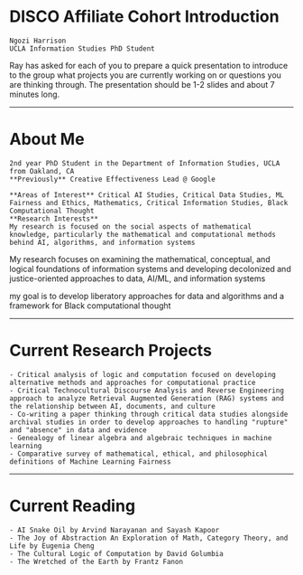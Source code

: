 # DISCO Affiliate Cohort Introduction
	Ngozi Harrison
	UCLA Information Studies PhD Student

Ray has asked for each of you to prepare a quick presentation to introduce to the group what projects you are currently working on or questions you are thinking through. The presentation should be 1-2 slides and about 7 minutes long. 


---
# About Me
	2nd year PhD Student in the Department of Information Studies, UCLA
	from Oakland, CA
	**Previously** Creative Effectiveness Lead @ Google

	**Areas of Interest** Critical AI Studies, Critical Data Studies, ML Fairness and Ethics, Mathematics, Critical Information Studies, Black Computational Thought
	**Research Interests**
	My research is focused on the social aspects of mathematical knowledge, particularly the mathematical and computational methods behind AI, algorithms, and information systems

My research focuses on examining the mathematical, conceptual, and logical foundations of information systems 	and developing decolonized and justice-oriented approaches to data, AI/ML, and information systems

my goal is to develop liberatory approaches for data and algorithms and a framework for Black computational thought


---
# Current Research Projects
	- Critical analysis of logic and computation focused on developing alternative methods and approaches for computational practice
	- Critical Technocultural Discourse Analysis and Reverse Engineering approach to analyze Retrieval Augmented Generation (RAG) systems and the relationship between AI, documents, and culture
	- Co-writing a paper thinking through critical data studies alongside archival studies in order to develop approaches to handling "rupture" and "absence" in data and evidence
	- Genealogy of linear algebra and algebraic techniques in machine learning
	- Comparative survey of mathematical, ethical, and philosophical definitions of Machine Learning Fairness

---
# Current Reading
	- AI Snake Oil by Arvind Narayanan and Sayash Kapoor 
	- The Joy of Abstraction An Exploration of Math, Category Theory, and Life by Eugenia Cheng
	- The Cultural Logic of Computation by David Golumbia
	- The Wretched of the Earth by Frantz Fanon





